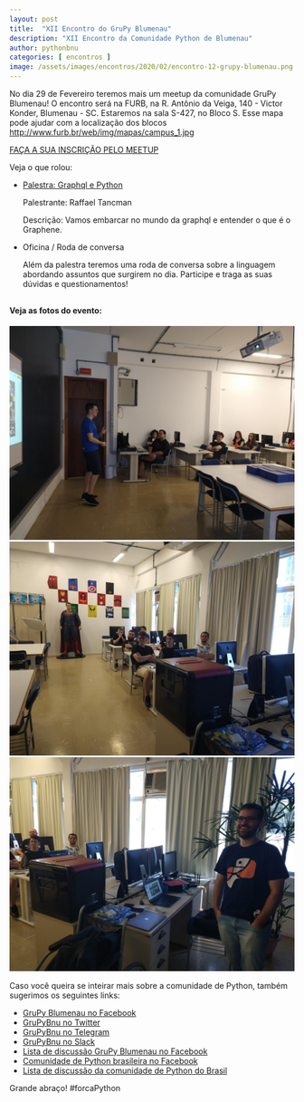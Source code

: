 ```yaml
---
layout: post
title:  "XII Encontro do GruPy Blumenau"
description: "XII Encontro da Comunidade Python de Blumenau"
author: pythonbnu
categories: [ encontros ]
image: /assets/images/encontros/2020/02/encontro-12-grupy-blumenau.png
---
```


No dia 29 de Fevereiro teremos mais um meetup da comunidade GruPy Blumenau! O encontro será na FURB, na R. Antônio da Veiga, 140 - Victor Konder, Blumenau - SC. Estaremos na sala S-427, no Bloco S. Esse mapa pode ajudar com a localização dos blocos http://www.furb.br/web/img/mapas/campus_1.jpg

[FAÇA A SUA INSCRIÇÃO PELO MEETUP](https://www.meetup.com/hackerspaceblumenau/events/268982806/)

Veja o que rolou:

- [Palestra: Graphql e Python](https://docs.google.com/presentation/d/1-vXFdpoqsG6aJmnh91KYnNUXwF8nG5R-T4uZcPvAjM4/edit?usp=sharing)

    Palestrante: Raffael Tancman

    Descrição: Vamos embarcar no mundo da graphql e entender o que é o Graphene.

- Oficina / Roda de conversa


    Além da palestra teremos uma roda de conversa sobre a linguagem abordando assuntos que surgirem no dia. Participe e traga as suas dúvidas e questionamentos!


<h4 style="margin-top: 30px;">Veja as fotos do evento:</h4>

<img src="/assets/images/encontros/2020/02/fotos-encontro-12-grupy-blumenau-1.jpg" alt="Participantes do Encontro de Python"/>
<img src="/assets/images/encontros/2020/02/fotos-encontro-12-grupy-blumenau-2.jpg" alt="Participantes do Encontro de Python"/>
<img src="/assets/images/encontros/2020/02/fotos-encontro-12-grupy-blumenau-3.jpg" alt="Participantes do Encontro de Python"/>

Caso você queira se inteirar mais sobre a comunidade de Python, também sugerimos os seguintes links:

<ul>
    <li><a href="https://www.facebook.com/pythonbnu/">GruPy Blumenau no Facebook</a></li>
    <li><a href="https://twitter.com/pythonbnu">GruPyBnu no Twitter</a></li>
    <li><a href="https://telegram.me/GruPyBnu">GruPyBnu no Telegram</a></li>
    <li><a href="https://hackerspaceblumenau.slack.com/messages/C6U70HXK4">GruPyBnu no Slack</a></li>
    <li><a href="https://www.facebook.com/groups/185266825299444/">Lista de discussão GruPy Blumenau no Facebook</a></li>
    <li><a href="https://www.facebook.com/groups/python.brasil/">Comunidade de Python brasileira no Facebook</a></li>
    <li><a href="https://groups.google.com/forum/#!forum/python-brasil">Lista de discussão da comunidade de Python do Brasil</a></li>
</ul>

Grande abraço!
#forcaPython